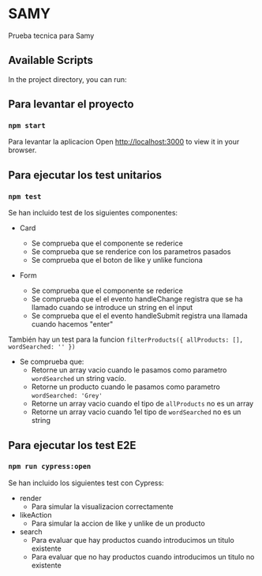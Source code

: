 # SAMY

Prueba tecnica para Samy 

## Available Scripts

In the project directory, you can run:

## Para levantar el proyecto
### `npm start`

Para levantar la aplicacion
Open [http://localhost:3000](http://localhost:3000) to view it in your browser.

## Para ejecutar los test unitarios
### `npm test`

Se han incluido test de los siguientes componentes:

- Card 
  - Se comprueba que el componente se rederice
  - Se comprueba que se renderice con los parametros pasados
  - Se comprueba que el boton de like y unlike funciona

- Form
  - Se comprueba que el componente se rederice
  - Se comprueba que el el evento handleChange registra que se ha llamado cuando se introduce un string en el input
  - Se comprueba que el el evento handleSubmit registra una llamada cuando hacemos "enter"

También hay un test para la funcion `filterProducts({ allProducts: [], wordSearched: '' })`

- Se comprueba que:
  - Retorne un array vacio cuando le pasamos como parametro `wordSearched` un string vacío.
  - Retorne un producto cuando le pasamos como parametro `wordSearched: 'Grey'`
  - Retorne un array vacio cuando el tipo de `allProducts` no es un array
  - Retorne un array vacio cuando 1el tipo de `wordSearched` no es un string

## Para ejecutar los test E2E
### `npm run cypress:open`

Se han incluido los siguientes test con Cypress:

- render 
  - Para simular la visualizacion correctamente
- likeAction
  - Para simular la accion de like y unlike de un producto
- search 
  - Para evaluar que hay productos cuando introducimos un titulo existente 
  - Para evaluar que no hay productos cuando introducimos un titulo no existente

